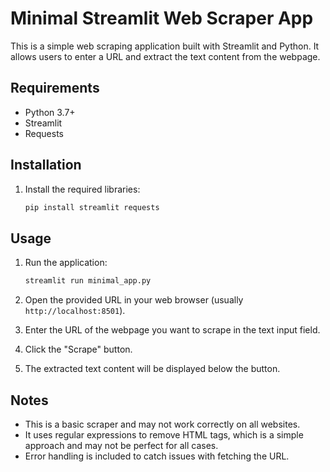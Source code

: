 # Minimal Streamlit Web Scraper App

This is a simple web scraping application built with Streamlit and Python. It allows users to enter a URL and extract the text content from the webpage.

## Requirements

- Python 3.7+
- Streamlit
- Requests

## Installation

1.  Install the required libraries:

    ```bash
    pip install streamlit requests
    ```

## Usage

1.  Run the application:

    ```bash
    streamlit run minimal_app.py
    ```

2.  Open the provided URL in your web browser (usually `http://localhost:8501`).

3.  Enter the URL of the webpage you want to scrape in the text input field.

4.  Click the "Scrape" button.

5.  The extracted text content will be displayed below the button.

## Notes

- This is a basic scraper and may not work correctly on all websites.
- It uses regular expressions to remove HTML tags, which is a simple approach and may not be perfect for all cases.
- Error handling is included to catch issues with fetching the URL.
